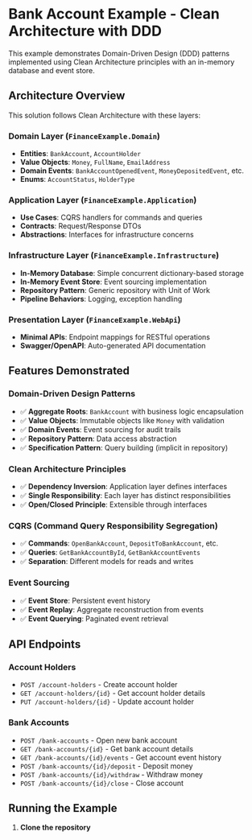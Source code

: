 ﻿# Bank Account Example - Clean Architecture with DDD

This example demonstrates Domain-Driven Design (DDD) patterns implemented using Clean Architecture principles with an in-memory database and event store.

## Architecture Overview

This solution follows Clean Architecture with these layers:

### Domain Layer (`FinanceExample.Domain`)
- **Entities**: `BankAccount`, `AccountHolder`
- **Value Objects**: `Money`, `FullName`, `EmailAddress`
- **Domain Events**: `BankAccountOpenedEvent`, `MoneyDepositedEvent`, etc.
- **Enums**: `AccountStatus`, `HolderType`

### Application Layer (`FinanceExample.Application`)
- **Use Cases**: CQRS handlers for commands and queries
- **Contracts**: Request/Response DTOs
- **Abstractions**: Interfaces for infrastructure concerns

### Infrastructure Layer (`FinanceExample.Infrastructure`)
- **In-Memory Database**: Simple concurrent dictionary-based storage
- **In-Memory Event Store**: Event sourcing implementation
- **Repository Pattern**: Generic repository with Unit of Work
- **Pipeline Behaviors**: Logging, exception handling

### Presentation Layer (`FinanceExample.WebApi`)
- **Minimal APIs**: Endpoint mappings for RESTful operations
- **Swagger/OpenAPI**: Auto-generated API documentation

## Features Demonstrated

### Domain-Driven Design Patterns
- ✅ **Aggregate Roots**: `BankAccount` with business logic encapsulation
- ✅ **Value Objects**: Immutable objects like `Money` with validation
- ✅ **Domain Events**: Event sourcing for audit trails
- ✅ **Repository Pattern**: Data access abstraction
- ✅ **Specification Pattern**: Query building (implicit in repository)

### Clean Architecture Principles
- ✅ **Dependency Inversion**: Application layer defines interfaces
- ✅ **Single Responsibility**: Each layer has distinct responsibilities
- ✅ **Open/Closed Principle**: Extensible through interfaces

### CQRS (Command Query Responsibility Segregation)
- ✅ **Commands**: `OpenBankAccount`, `DepositToBankAccount`, etc.
- ✅ **Queries**: `GetBankAccountById`, `GetBankAccountEvents`
- ✅ **Separation**: Different models for reads and writes

### Event Sourcing
- ✅ **Event Store**: Persistent event history
- ✅ **Event Replay**: Aggregate reconstruction from events
- ✅ **Event Querying**: Paginated event retrieval

## API Endpoints

### Account Holders
- `POST /account-holders` - Create account holder
- `GET /account-holders/{id}` - Get account holder details
- `PUT /account-holders/{id}` - Update account holder

### Bank Accounts
- `POST /bank-accounts` - Open new bank account
- `GET /bank-accounts/{id}` - Get bank account details
- `GET /bank-accounts/{id}/events` - Get account event history
- `POST /bank-accounts/{id}/deposit` - Deposit money
- `POST /bank-accounts/{id}/withdraw` - Withdraw money
- `POST /bank-accounts/{id}/close` - Close account

## Running the Example

1. **Clone the repository**